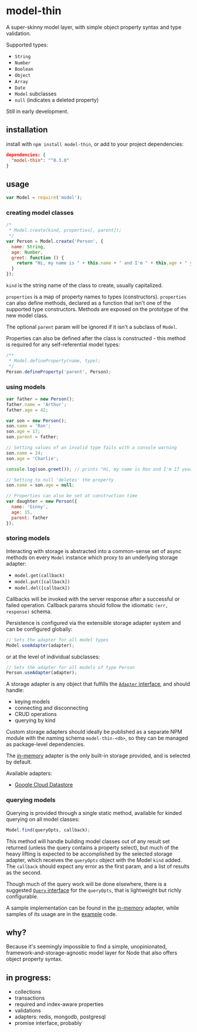 # model-thin
A super-skinny model layer, with simple object property syntax and type validation.

Supported types:

- `String`
- `Number`
- `Boolean`
- `Object`
- `Array`
- `Date`
- `Model` subclasses
- `null` (indicates a deleted property)

Still in early development.

## installation

install with `npm install model-thin`, or add to your project dependencies:

```json
dependencies: {
  "model-thin": "^0.3.0"
}
```

## usage

```javascript
var Model = require('model');
```

### creating model classes

```javascript
/*
 * Model.create(kind, properties[, parent]);
 */
var Person = Model.create('Person', {
  name: String,
  age: Number,
  greet: function () {
    return "Hi, my name is " + this.name + " and I'm " + this.age + " years old.";
  }
});
```

`kind` is the string name of the class to create, usually capitalized.

`properties` is a map of property names to types (constructors). `properties` can also define methods, declared as a function that isn't one of the supported type constructors. Methods are exposed on the prototype of the new model class.

The optional `parent` param will be ignored if it isn't a subclass of `Model`.

Properties can also be defined after the class is constructed - this method is required for any self-referential model types:

```javascript
/**
 * Model.defineProperty(name, type);
 */
Person.defineProperty('parent', Person);
```

### using models

```javascript
var father = new Person();
father.name = 'Arthur';
father.age = 42;

var son = new Person();
son.name = 'Ron';
son.age = 17;
son.parent = father;

// Setting values of an invalid type fails with a console warning
son.name = 24;
son.age = 'Charlie';

console.log(son.greet()); // prints "Hi, my name is Ron and I'm 17 years old."

// Setting to null 'deletes' the property
son.name = son.age = null;

// Properties can also be set at construction time
var daughter = new Person({
  name: 'Ginny',
  age: 15,
  parent: father
});
```

### storing models

Interacting with storage is abstracted into a common-sense set of async methods on every `Model` instance which proxy to an underlying storage adapter:

- `model.get(callback)`
- `model.put([callback])`
- `model.del([callback])`

Callbacks will be invoked with the server response after a successful or failed operation. Callback params should follow the idiomatic `(err, response)` schema.

Persistence is configured via the extensible storage adapter system and can be configured globally:

```javascript
// Sets the adapter for all model types
Model.useAdapter(adapter);
```

or at the level of individual subclasses:

```javascript
// Sets the adapter for all models of type Person
Person.useAdapter(adapter);
```

A storage adapter is any object that fulfills the [`Adapter` interface](https://github.com/davidrekow/model-thin/blob/master/src/adapter.js#L6:L57), and should handle:

- keying models
- connecting and disconnecting
- CRUD operations
- querying by kind

Custom storage adapters should ideally be published as a separate NPM module with the naming schema `model-thin-<db>`, so they can be managed as package-level dependencies.

The [in-memory](https://github.com/davidrekow/model-thin/blob/master/src/adapters/memory.js) adapter is the only built-in storage provided, and is selected by default.

Available adapters:

- [Google Cloud Datastore](https://www.npmjs.com/package/model-thin-gcloud-datastore)

### querying models

Querying is provided through a single static method, available for kinded querying on all model classes:

```javascript
Model.find(queryOpts, callback);
```

This method will handle building model classes out of any result set returned (unless the query contains a property select), but much of the heavy lifting is expected to be accomplished by the selected storage adapter, which receives the `queryOpts` object with the Model `kind` added. The `callback` should expect any error as the first param, and a list of results as the second.

Though much of the query work will be done elsewhere, there is a suggested [`Query` interface](https://github.com/davidrekow/model-thin/blob/master/src/query.js) for the `queryOpts`, that is lightweight but richly configurable.

A sample implementation can be found in the [in-memory](https://github.com/davidrekow/model-thin/blob/master/src/adapters/memory.js#L80:L122) adapter, while samples of its usage are in the [example](https://github.com/davidrekow/model-thin/blob/master/example.js#L75:L91) code.

## why?

Because it's seemingly impossible to find a simple, unopinionated, framework-and-storage-agnostic model layer for Node that also offers object property syntax.

## in progress:
- collections
- transactions
- required and index-aware properties
- validations
- adapters: redis, mongodb, postgresql
- promise interface, probably
